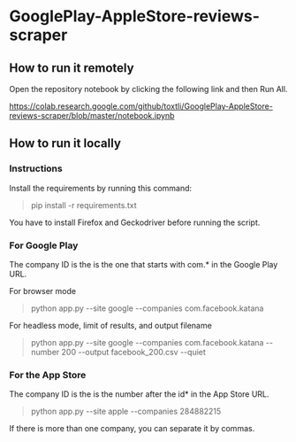 # GooglePlay-AppleStore-reviews-scraper

## How to run it remotely

Open the repository notebook by clicking the following link and then Run All.

https://colab.research.google.com/github/toxtli/GooglePlay-AppleStore-reviews-scraper/blob/master/notebook.ipynb

## How to run it locally

### Instructions

Install the requirements by running this command:

> pip install -r requirements.txt

You have to install Firefox and Geckodriver before running the script.

### For Google Play

The company ID is the is the one that starts with com.* in the Google Play URL.

For browser mode

> python app.py --site google --companies com.facebook.katana

For headless mode, limit of results, and output filename

> python app.py --site google --companies com.facebook.katana --number 200 --output facebook_200.csv --quiet

### For the App Store

The company ID is the is the number after the id* in the App Store URL.

> python app.py --site apple --companies 284882215


If there is more than one company, you can separate it by commas.
